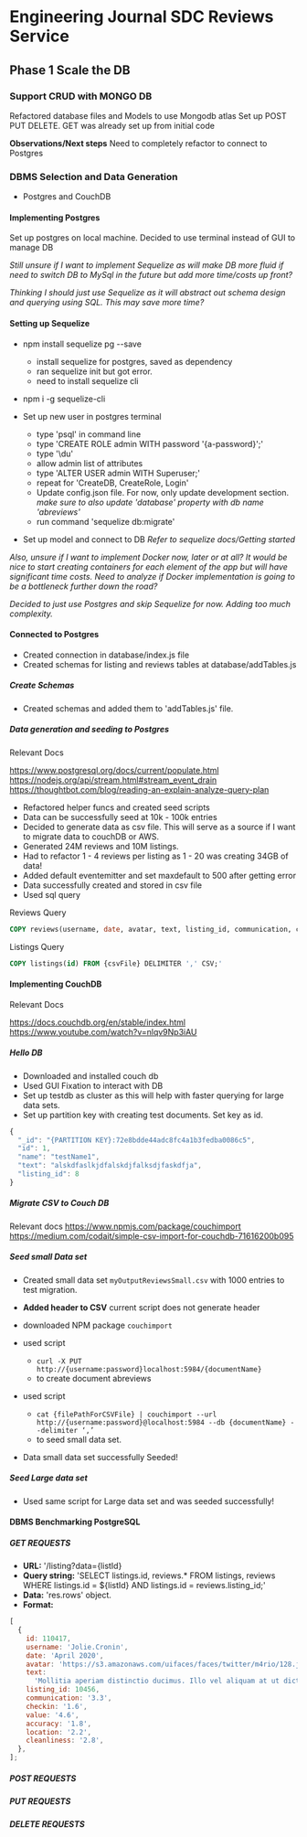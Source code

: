 # Engineering Journal SDC Reviews Service

## Phase 1 Scale the DB

### Support CRUD with MONGO DB

Refactored database files and Models to use Mongodb atlas
Set up POST PUT DELETE. GET was already set up from initial code

**Observations/Next steps**
Need to completely refactor to connect to Postgres

### DBMS Selection and Data Generation

- Postgres and CouchDB

#### Implementing Postgres

Set up postgres on local machine.
Decided to use terminal instead of GUI to manage DB

_Still unsure if I want to implement Sequelize as will make DB more fluid if need to switch DB to MySql in the future but add more time/costs up front?_

_Thinking I should just use Sequelize as it will abstract out schema design and querying using SQL. This may save more time?_

#### Setting up Sequelize

- npm install sequelize pg --save

  - install sequelize for postgres, saved as dependency
  - ran sequelize init but got error.
  - need to install sequelize cli

- npm i -g sequelize-cli

- Set up new user in postgres terminal

  - type 'psql' in command line
  - type 'CREATE ROLE admin WITH password '{a-password}';'
  - type '\du'
  - allow admin list of attributes
  - type 'ALTER USER admin WITH Superuser;'
  - repeat for 'CreateDB, CreateRole, Login'
  - Update config.json file. For now, only update development section. _make sure to also update 'database' property with db name 'abreviews'_
  - run command 'sequelize db:migrate'

- Set up model and connect to DB _Refer to sequelize docs/Getting started_

_Also, unsure if I want to implement Docker now, later or at all? It would be nice to start creating containers for each element of the app but will have significant time costs. Need to analyze if Docker implementation is going to be a bottleneck further down the road?_

_Decided to just use Postgres and skip Sequelize for now. Adding too much complexity._

#### Connected to Postgres

- Created connection in database/index.js file
- Created schemas for listing and reviews tables at database/addTables.js

##### Create Schemas

- Created schemas and added them to 'addTables.js' file.

##### Data generation and seeding to Postgres

Relevant Docs

<https://www.postgresql.org/docs/current/populate.html>
<https://nodejs.org/api/stream.html#stream_event_drain>
<https://thoughtbot.com/blog/reading-an-explain-analyze-query-plan>

- Refactored helper funcs and created seed scripts
- Data can be successfully seed at 10k - 100k entries
- Decided to generate data as csv file. This will serve as a source if I want to migrate data to couchDB or AWS.
- Generated 24M reviews and 10M listings.
- Had to refactor 1 - 4 reviews per listing as 1 - 20 was creating 34GB of data!
- Added default eventemitter and set maxdefault to 500 after getting error
- Data successfully created and stored in csv file
- Used sql query

Reviews Query

```SQL
COPY reviews(username, date, avatar, text, listing_id, communication, checkin, value, accuracy, location, cleanliness) FROM {csvFile} DELIMITER ',' CSV;'
```

Listings Query

```SQL
COPY listings(id) FROM {csvFile} DELIMITER ',' CSV;'
```

#### Implementing CouchDB

Relevant Docs

<https://docs.couchdb.org/en/stable/index.html>
<https://www.youtube.com/watch?v=nlqv9Np3iAU>

##### Hello DB

- Downloaded and installed couch db
- Used GUI Fixation to interact with DB
- Set up testdb as cluster as this will help with faster querying for large data sets.
- Set up partition key with creating test documents. Set key as id.

``` javascript
{
  "_id": "{PARTITION KEY}:72e8bdde44adc8fc4a1b3fedba0086c5",
  "id": 1,
  "name": "testName1",
  "text": "alskdfaslkjdfalskdjfalksdjfaskdfja",
  "listing_id": 8
}
```

##### Migrate CSV to Couch DB

Relevant docs
<https://www.npmjs.com/package/couchimport>
<https://medium.com/codait/simple-csv-import-for-couchdb-71616200b095>

##### Seed small Data set

- Created small data set `myOutputReviewsSmall.csv` with 1000 entries to test migration.
- **Added header to CSV** current script does not generate header
- downloaded NPM package `couchimport`
- used script
  - `curl -X PUT http://{username:password}localhost:5984/{documentName}`
  - to create document abreviews
- used script
  - `cat {filePathForCSVFile} | couchimport --url http://{username:password}@localhost:5984 --db {documentName} --delimiter ‘,’`
  - to seed small data set.

- Data small data set successfully Seeded!

##### Seed Large data set

- Used same script for Large data set and was seeded successfully!

#### DBMS Benchmarking PostgreSQL

##### GET REQUESTS

- **URL:** '/listing?data={listId}
- **Query string:** 'SELECT listings.id, reviews.\* FROM listings, reviews WHERE listings.id = \${listId} AND listings.id = reviews.listing_id;'
- **Data:** 'res.rows' object.
- **Format:**

```javascript
[
  {
    id: 110417,
    username: 'Jolie.Cronin',
    date: 'April 2020',
    avatar: 'https://s3.amazonaws.com/uifaces/faces/twitter/m4rio/128.jpg',
    text:
      'Mollitia aperiam distinctio ducimus. Illo vel aliquam at ut dicta ut corrupti distinctio. Cupiditate minus est qui id sunt cum reiciendis praesentium. Numquam libero repellat corrupti.',
    listing_id: 10456,
    communication: '3.3',
    checkin: '1.6',
    value: '4.6',
    accuracy: '1.8',
    location: '2.2',
    cleanliness: '2.8',
  },
];
```

##### POST REQUESTS

##### PUT REQUESTS

##### DELETE REQUESTS
